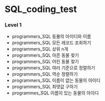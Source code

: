 # SQL_coding_test



### Level 1

- programmers_SQL 동물의 아이디와 이름
- programmers_SQL 모든 레코드 조회하기
- programmers_SQL 상위 n개 
- programmers_SQL 아픈 동물 찾기
- programmers_SQL 어린 동물 찾기
- programmers_SQL 여러 기준으로 정렬하기
- programmers_SQL 역순 정렬하기
- programmers_SQL 이름이 없는 동물의 아이디
- programmers_SQL 최댓값 구하기
- programmes_SQL 이름이 있는 동물의 아이디





